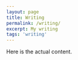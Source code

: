 ```yaml
---
layout: page
title: Writing
permalink: /writing/
excerpt: My writing
tags: 'writing'
---
```


Here is the actual content.
